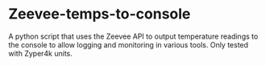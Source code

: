 # Zeevee-temps-to-console
A python script that uses the Zeevee API to output temperature readings to the console to allow logging and monitoring in various tools. Only tested with Zyper4k units.
